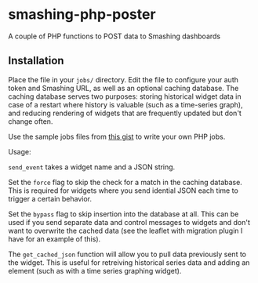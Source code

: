 # smashing-php-poster
A couple of PHP functions to POST data to Smashing dashboards

## Installation

Place the file in your ```jobs/``` directory.  Edit the file to configure your auth token and Smashing URL, as well as an optional caching database.  The caching database serves two purposes: storing historical widget data in case of a restart where history is valuable (such as a time-series graph), and reducing rendering of widgets that are frequently updated but don't change often.

Use the sample jobs files from [this gist](https://gist.github.com/halfordfan/7dea9c3c3f2293ac0125c8d4987cc37e) to write your own PHP jobs.

Usage:

```send_event``` takes a widget name and a JSON string.  

Set the ```force``` flag to skip the check for a match in the caching database.  This is required for widgets where you send idential JSON each time to trigger a certain behavior.

Set the ```bypass``` flag to skip insertion into the database at all.  This can be used if you send separate data and control messages to widgets and don't want to overwrite the cached data (see the leaflet with migration plugin I have for an example of this).

The ```get_cached_json``` function will allow you to pull data previously sent to the widget.  This is useful for retreiving historical series data and adding an element (such as with a time series graphing widget).
